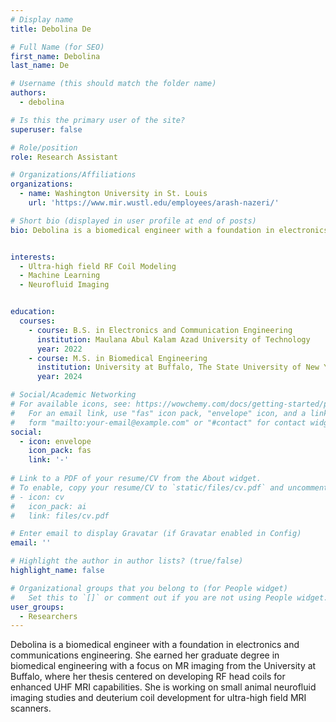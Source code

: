 ```yaml
---
# Display name
title: Debolina De

# Full Name (for SEO)
first_name: Debolina
last_name: De

# Username (this should match the folder name)
authors:
  - debolina

# Is this the primary user of the site?
superuser: false

# Role/position
role: Research Assistant

# Organizations/Affiliations
organizations:
  - name: Washington University in St. Louis
    url: 'https://www.mir.wustl.edu/employees/arash-nazeri/'

# Short bio (displayed in user profile at end of posts)
bio: Debolina is a biomedical engineer with a foundation in electronics and communications engineering. She earned her graduate degree in biomedical engineering with a focus on MR imaging from the University at Buffalo, where her thesis centered on developing RF head coils for enhanced UHF MRI capabilities. She is working on small animal neurofluid imaging studies and deuterium coil development for ultra-high field MRI scanners. 


interests:
  - Ultra-high field RF Coil Modeling
  - Machine Learning
  - Neurofluid Imaging


education:
  courses:
    - course: B.S. in Electronics and Communication Engineering
      institution: Maulana Abul Kalam Azad University of Technology
      year: 2022
    - course: M.S. in Biomedical Engineering
      institution: University at Buffalo, The State University of New York (SUNY)
      year: 2024

# Social/Academic Networking
# For available icons, see: https://wowchemy.com/docs/getting-started/page-builder/#icons
#   For an email link, use "fas" icon pack, "envelope" icon, and a link in the
#   form "mailto:your-email@example.com" or "#contact" for contact widget.
social:
  - icon: envelope
    icon_pack: fas
    link: '-'
  
# Link to a PDF of your resume/CV from the About widget.
# To enable, copy your resume/CV to `static/files/cv.pdf` and uncomment the lines below.
# - icon: cv
#   icon_pack: ai
#   link: files/cv.pdf

# Enter email to display Gravatar (if Gravatar enabled in Config)
email: ''

# Highlight the author in author lists? (true/false)
highlight_name: false

# Organizational groups that you belong to (for People widget)
#   Set this to `[]` or comment out if you are not using People widget.
user_groups:
  - Researchers
---
```


Debolina is a biomedical engineer with a foundation in electronics and communications engineering. She earned her graduate degree in biomedical engineering with a focus on MR imaging from the University at Buffalo, where her thesis centered on developing RF head coils for enhanced UHF MRI capabilities. She is working on small animal neurofluid imaging studies and deuterium coil development for ultra-high field MRI scanners. 
